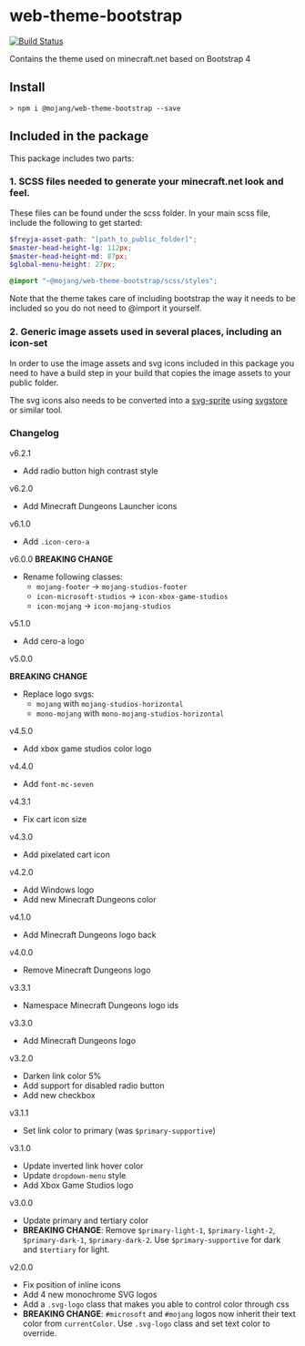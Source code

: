 # web-theme-bootstrap

[![Build Status](https://travis-ci.org/Mojang/web-theme-bootstrap.svg?branch=master)](https://travis-ci.org/Mojang/web-theme-bootstrap)

Contains the theme used on minecraft.net based on Bootstrap 4

## Install

```cli
> npm i @mojang/web-theme-bootstrap --save
```

## Included in the package

This package includes two parts:

### 1. SCSS files needed to generate your minecraft.net look and feel.

These files can be found under the scss folder. In your main scss file, include the following to get started:

```scss
$freyja-asset-path: "[path_to_public_folder]";
$master-head-height-lg: 112px;
$master-head-height-md: 87px;
$global-menu-height: 27px;

@import "~@mojang/web-theme-bootstrap/scss/styles";
```

Note that the theme takes care of including bootstrap the way it needs to be included so you do not need to @import it yourself.

### 2. Generic image assets used in several places, including an icon-set

In order to use the image assets and svg icons included in this package you need to have a build step in your build that copies the image assets to your public folder.

The svg icons also needs to be converted into a [svg-sprite](https://css-tricks.com/svg-sprites-use-better-icon-fonts/) using [svgstore](https://github.com/svgstore/svgstore) or similar tool.

### Changelog

v6.2.1
- Add radio button high contrast style

v6.2.0
- Add Minecraft Dungeons Launcher icons

v6.1.0
- Add `.icon-cero-a`

v6.0.0
**BREAKING CHANGE**
- Rename following classes:
    * `mojang-footer` -> `mojang-studios-footer`
    * `icon-microsoft-studios` -> `icon-xbox-game-studios`
    * `icon-mojang` -> `icon-mojang-studios`

v5.1.0
- Add cero-a logo

v5.0.0

**BREAKING CHANGE**

- Replace logo svgs:
    * `mojang` with `mojang-studios-horizontal`
    * `mono-mojang` with `mono-mojang-studios-horizontal`


v4.5.0

- Add xbox game studios color logo

v4.4.0

- Add `font-mc-seven`

v4.3.1

- Fix cart icon size

v4.3.0

- Add pixelated cart icon

v4.2.0

- Add Windows logo
- Add new Minecraft Dungeons color

v4.1.0

- Add Minecraft Dungeons logo back

v4.0.0

- Remove Minecraft Dungeons logo

v3.3.1

- Namespace Minecraft Dungeons logo ids

v3.3.0

- Add Minecraft Dungeons logo

v3.2.0

- Darken link color 5%
- Add support for disabled radio button
- Add new checkbox

v3.1.1

- Set link color to primary (was `$primary-supportive`)

v3.1.0

- Update inverted link hover color
- Update `dropdown-menu` style
- Add Xbox Game Studios logo

v3.0.0

- Update primary and tertiary color
- **BREAKING CHANGE**: Remove `$primary-light-1`, `$primary-light-2`, `$primary-dark-1`, `$primary-dark-2`. Use `$primary-supportive` for dark and `$tertiary` for light.

v2.0.0

- Fix position of inline icons
- Add 4 new monochrome SVG logos
- Add a `.svg-logo` class that makes you able to control color through css
- **BREAKING CHANGE**: `#microsoft` and `#mojang` logos now inherit their text color from `currentColor`. Use `.svg-logo` class and set text color to override.
